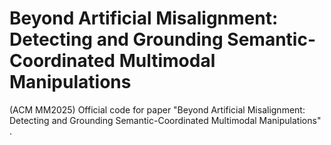 # Beyond Artificial Misalignment: Detecting and Grounding Semantic-Coordinated Multimodal Manipulations
(ACM MM2025) Official code for paper "Beyond Artificial Misalignment: Detecting and Grounding Semantic-Coordinated Multimodal Manipulations" .
